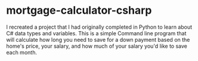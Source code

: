 # mortgage-calculator-csharp
I recreated a project that I had originally completed in Python to learn about C# data types and variables. This is a simple Command line program that will calculate how long you need to save for a down payment based on the home's price, your salary, and how much of your salary you'd like to save each month.
